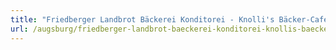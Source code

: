 ```yaml
---
title: "Friedberger Landbrot Bäckerei Konditorei - Knolli's Bäcker-Café"
url: /augsburg/friedberger-landbrot-baeckerei-konditorei-knollis-baecker-cafe/
---
```

